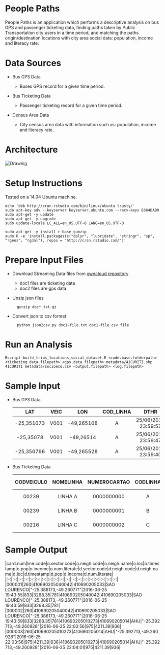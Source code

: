 # People Paths

People Paths is an application which performs a descriptive analysis on bus GPS and passenger ticketing data, finding paths taken by Public Transportation city users in a time period, and matching the paths origin/destination locations with city area social data: population, income and literacy rate.

# Data Sources
 * Bus GPS Data
   + Buses GPS record for a given time period. 
  
 * Bus Ticketing Data
   + Passenger ticketing record for a given time period.
    
 * Census Area Data
   + City census area data with information such as: population, income and literacy rate.
    

# Architecture
<div style="display:table-cell; vertical-align:middle; text-align:center">
  <img src="https://drive.google.com/uc?id=0B3NoFHg_3tQrVDBzQVZDT29zZTg" alt="Drawing" align="center"/>
</div>


# Setup Instructions

Tested on a 14.04 Ubuntu machine.

```
echo 'deb http://cran.rstudio.com/bin/linux/ubuntu trusty/'
sudo apt-key adv --keyserver keyserver.ubuntu.com --recv-keys E084DAB9
sudo apt-get -y update
sudo apt-get -y upgrade
sudo update-locale LC_ALL=en_US.UTF-8 LANG=en_US.UTF-8

sudo apt-get -y install r-base gunzip
sudo R -e 'install.packages(c("dplyr", "lubridate", "stringr", "sp", "rgeos", "rgdal"), repos = "http://cran.rstudio.com/")'
```

# Prepare Input Files
 * Download Streaming Data files from [owncloud repository](https://bigsea.owncloud.lsd.ufcg.edu.br/owncloud/index.php/s/UFKZhHGdxvWzO8w)
     + doc1 files are ticketing data
     + doc2 files are gps data
 * Unzip json files
 
         gunzip doc*.txt.gz
 * Convert json to csv format
 
         python json2csv.py doc1-file.txt doc1-file.csv file

# Run an Analysis
```
Rscript build_trips_locations_social_dataset.R <code.base.folderpath> <ticketing.data.filepath> <gps.data.filepath> metadata/41CURITI.shp 41CURITI metadata/socioeco.csv <output.filepath> <log.filepath>
```

# Sample Input

  * Bus GPS Data
  
    | LAT|    VEIC    | LON | COD_LINHA | DTHR             |
    |:---------:|:-----------------:|:------------:|:--------:| :-------------------------:|
    | -25,351073     | V001 | -49,265108   | A      | 25/06/2016 23:59:57 |
    | -25,35078     | V001 | -49,26514   | A      | 25/06/2016 23:59:47 |
    | -25,350796     | V001 | -49,265528   | A      | 25/06/2016 23:59:40 |   

  * Bus Ticketing Data
  
    | CODVEICULO|    NOMELINHA    | NUMEROCARTAO | CODLINHA | DATAUTI LIZACAO             |
    |:---------:|:-----------------:|:------------:|:--------:| :-------------------------:|
    | 00239     | LINHA A | 0000000000   | A      | 25/06/16 06:14:03,000000 |
    | 00239     | LINHA B | 0000000001   | B      | 25/06/16 06:28:13,000000 |
    | 00216     | LINHA C | 0000000002   | C      | 25/06/16 08:11:54,000000 |
   
# Sample Output

|card.num|line.code|o.sector.code|o.neigh.code|o.neigh.name|o.loc|o.timestamp|o.pop|o.income|o.num.literate|d.sector.code|d.neigh.code|d.neigh.name|d.loc|d.timestamp|d.pop|d.income|d.num.literate|
|:-:|:-:|:-:|:-:|:-:|:-:|:-:|:-:|:-:|:-:|:-:|:-:|:-:|:-:|:-:|:-:|:-:|:-:|:-:|
|000001|260|410690205040042|410690205033|SAO LOURENCO|"-25.388173,-49.260771"|2016-06-25 19:43:55|833|3268.35|781|410690205040042|410690205033|SAO LOURENCO|"-25.388173,-49.260771"|2016-06-25 19:43:59|833|3268.35|781|
|000002|260|410690205040042|410690205033|SAO LOURENCO|"-25.388173,-49.260771"|2016-06-25 19:43:59|833|3268.35|781|410690205010273|410690205014|AHU|"-25.392713,-49.260928"|2016-06-25 22:03:56|975|4211.39|936|
|000003|260|410690205010273|410690205014|AHU|"-25.392713,-49.260928"|2016-06-25 22:03:56|975|4211.39|936|410690205010273|410690205014|AHU|"-25.392713,-49.260928"|2016-06-25 22:04:01|975|4211.39|936|
